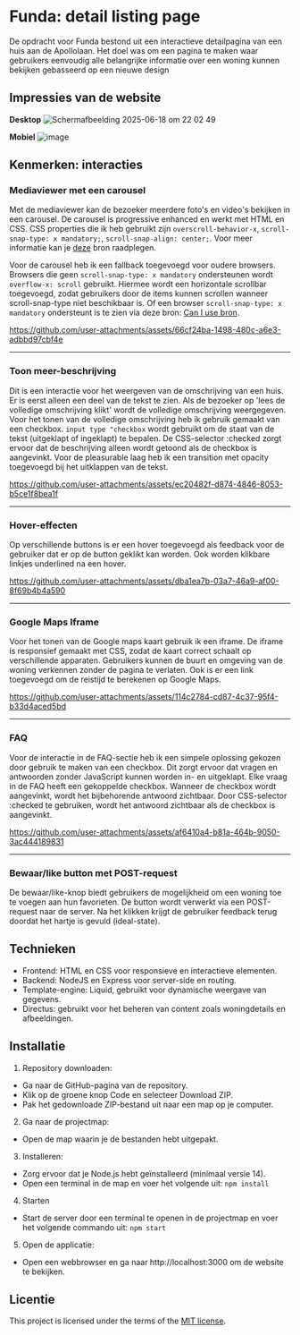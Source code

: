 # Funda: detail listing page
De opdracht voor Funda bestond uit een interactieve detailpagina van een huis aan de Apollolaan. Het doel was om een pagina te maken waar gebruikers eenvoudig alle belangrijke informatie over een woning kunnen bekijken gebasseerd op een nieuwe design

## Impressies van de website
**Desktop**
![Scherm­afbeelding 2025-06-18 om 22 02 49](https://github.com/user-attachments/assets/59365649-e070-4996-b96f-f885d5df4031)

**Mobiel**
![image](https://github.com/user-attachments/assets/7c66e075-00be-4ef0-8625-c3e3c31598f3)

## Kenmerken: interacties

### Mediaviewer met een carousel
Met de mediaviewer kan de bezoeker meerdere foto's en video's bekijken in een carousel. De carousel is progressive enhanced en werkt met HTML en CSS. CSS properties die ik heb gebruikt zijn `overscroll-behavior-x`, `scroll-snap-type: x mandatory;`, `scroll-snap-align: center;`. Voor meer informatie kan je [deze](https://developer.chrome.com/blog/carousels-with-css?hl=nl) bron raadplegen.

Voor de carousel heb ik een fallback toegevoegd voor oudere browsers. Browsers die geen `scroll-snap-type: x mandatory` ondersteunen wordt `overflow-x: scroll` gebruikt. Hiermee wordt een horizontale scrollbar toegevoegd, zodat gebruikers door de items kunnen scrollen wanneer scroll-snap-type niet beschikbaar is. Of een browser `scroll-snap-type: x mandatory` ondersteunt is te zien via deze bron: [Can I use bron](https://caniuse.com/?search=scroll-snap-type). 


https://github.com/user-attachments/assets/66cf24ba-1498-480c-a6e3-adbbd97cbf4e

___

### Toon meer-beschrijving 
Dit is een interactie voor het weergeven van de omschrijving van een huis. Er is eerst alleen een deel van de tekst te zien. Als de bezoeker op 'lees de volledige omschrijving klikt' wordt de volledige omschrijving weergegeven.  Voor het tonen van de volledige omschrijving heb ik gebruik gemaakt van een checkbox. `input type "checkbox` wordt gebruikt om de staat van de tekst (uitgeklapt of ingeklapt) te bepalen. De CSS-selector :checked zorgt ervoor dat de beschrijving alleen wordt getoond als de checkbox is aangevinkt. Voor de pleasurable laag heb ik een transition met opacity toegevoegd bij het uitklappen van de tekst. 


https://github.com/user-attachments/assets/ec20482f-d874-4846-8053-b5ce1f8bea1f
___
### Hover-effecten
Op verschillende buttons is er een hover toegevoegd als feedback voor de gebruiker dat er op de button geklikt kan worden. Ook worden klikbare linkjes underlined na een hover. 


https://github.com/user-attachments/assets/dba1ea7b-03a7-46a9-af00-8f69b4b4a590
___

### Google Maps Iframe
Voor het tonen van de Google maps kaart gebruik ik een iframe. De iframe is responsief gemaakt met CSS, zodat de kaart correct schaalt op verschillende apparaten. Gebruikers kunnen de buurt en omgeving van de woning verkennen zonder de pagina te verlaten. Ook is er een link toegevoegd om de reistijd te berekenen op Google Maps.

https://github.com/user-attachments/assets/114c2784-cd87-4c37-95f4-b33d4aced5bd
___

### FAQ
Voor de interactie in de FAQ-sectie heb ik een simpele oplossing gekozen door gebruik te maken van een checkbox. Dit zorgt ervoor dat vragen en antwoorden zonder JavaScript kunnen worden in- en uitgeklapt. Elke vraag in de FAQ heeft een gekoppelde checkbox. Wanneer de checkbox wordt aangevinkt, wordt het bijbehorende antwoord zichtbaar. Door CSS-selector :checked te gebruiken, wordt het antwoord zichtbaar als de checkbox is aangevinkt.


https://github.com/user-attachments/assets/af6410a4-b81a-464b-9050-3ac444189831
___

### Bewaar/like button met POST-request
De bewaar/like-knop biedt gebruikers de mogelijkheid om een woning toe te voegen aan hun favorieten. De button wordt verwerkt via een POST-request naar de server. Na het klikken krijgt de gebruiker feedback terug doordat het hartje is gevuld (ideal-state). 




 
## Technieken
- Frontend: HTML en CSS voor responsieve en interactieve elementen.
- Backend: NodeJS en Express voor server-side en routing.
- Template-engine: Liquid, gebruikt voor dynamische weergave van gegevens.
- Directus: gebruikt voor het beheren van content zoals woningdetails en afbeeldingen.


## Installatie
1. Repository downloaden:
- Ga naar de GitHub-pagina van de repository.
- Klik op de groene knop Code en selecteer Download ZIP.
- Pak het gedownloade ZIP-bestand uit naar een map op je computer.

2. Ga naar de projectmap:
- Open de map waarin je de bestanden hebt uitgepakt.

3. Installeren:
- Zorg ervoor dat je Node.js hebt geïnstalleerd (minimaal versie 14).
- Open een terminal in de map en voer het volgende uit:
  `npm install`

4. Starten
- Start de server door een terminal te openen in de projectmap en voer het volgende commando uit:
`npm start`

5. Open de applicatie:
- Open een webbrowser en ga naar http://localhost:3000 om de website te bekijken.

## Licentie

This project is licensed under the terms of the [MIT license](./LICENSE).
